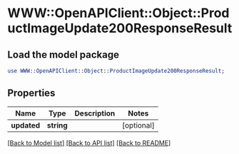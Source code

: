 # WWW::OpenAPIClient::Object::ProductImageUpdate200ResponseResult

## Load the model package
```perl
use WWW::OpenAPIClient::Object::ProductImageUpdate200ResponseResult;
```

## Properties
Name | Type | Description | Notes
------------ | ------------- | ------------- | -------------
**updated** | **string** |  | [optional] 

[[Back to Model list]](../README.md#documentation-for-models) [[Back to API list]](../README.md#documentation-for-api-endpoints) [[Back to README]](../README.md)


